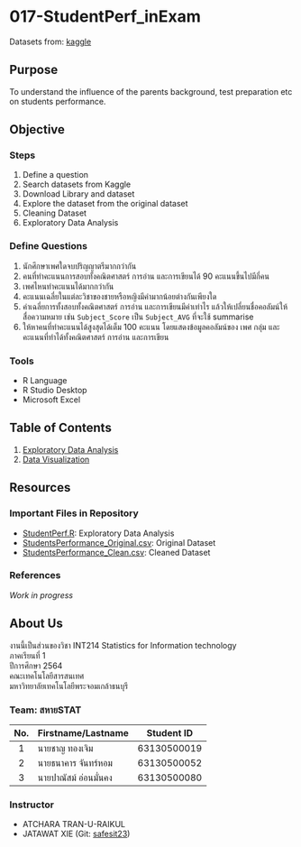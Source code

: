 # 017-StudentPerf_inExam

Datasets from: [kaggle](https://www.kaggle.com/spscientist/students-performance-in-exams)

## Purpose

To understand the influence of the parents background, test preparation etc on students performance.

## Objective

### Steps

1. Define a question
2. Search datasets from Kaggle
3. Download Library and dataset
4. Explore the dataset from the original dataset
5. Cleaning Dataset
6. Exploratory Data Analysis

### Define Questions

1. นักศึกษาเพศใดจบปริญญาตรีมากกว่ากัน
2. คนที่ทำคะแนนการสอบทั้งคณิตศาสตร์ การอ่าน และการเขียนได้ 90 คะแนนขึ้นไปมีกี่คน
3. เพศไหนทำคะแนนได้มากกว่ากัน
4. คะแนนเฉลี่ยในแต่ละวิชาของชายหรือหญิงมีค่ามากน้อยต่างกันเพียงใด
5. ค่าเฉลี่ยการทั้งสอบทั้งคณิตศาสตร์ การอ่าน และการเขียนมีค่าเท่าไร แล้วให้เปลี่ยนชื่อคอลัมน์ให้สื่อความหมาย เช่น `Subject_Score` เป็น `Subject_AVG` ที่จะใช้ summarise
6. ให้หาคนที่ทำคะแนนได้สูงสุดได้เต็ม 100 คะแนน โดยแสดงข้อมูลคอลัมน์ของ เพศ กลุ่ม และคะแนนที่ทำได้ทั้งคณิตศาสตร์ การอ่าน และการเขียน

### Tools

- R Language
- R Studio Desktop
- Microsoft Excel

## Table of Contents

1. [Exploratory Data Analysis](https://github.com/sit-2021-int214/017-StudentPerf_inExam/blob/main/01_explore.md)
2. [Data Visualization](https://github.com/sit-2021-int214/017-StudentPerf_inExam/blob/main/StudentPerf.R)

## Resources

### Important Files in Repository

- [StudentPerf.R](https://github.com/sit-2021-int214/017-StudentPerf_inExam/blob/main/StudentPerf.R): Exploratory Data Analysis
- [StudentsPerformance_Original.csv](https://github.com/sit-2021-int214/017-StudentPerf_inExam/blob/main/StudentsPerformance_Original.csv): Original Dataset
- [StudentsPerformance_Clean.csv](https://github.com/sit-2021-int214/017-StudentPerf_inExam/blob/main/StudentsPerformance_Clean.csv): Cleaned Dataset

### References

_Work in progress_

## About Us

งานนี้เป็นส่วนของวิชา INT214 Statistics for Information technology\
ภาคเรียนที่ 1\
ปีการศึกษา 2564\
คณะเทคโนโลยีสารสนเทศ\
มหาวิทยาลัยเทคโนโลยีพระจอมเกล้าธนบุรี

### Team: สหายSTAT

| No. | Firstname/Lastname | Student ID  |
| :-: | ------------------ | :---------: |
| 1   | นายชาญ ทองเจิม      | 63130500019 |
| 2   | นายธนาคาร จันทร์หอม  | 63130500052 |
| 3   | นายปาณัสม์ อ่อนมั่นคง  | 63130500080 |

### Instructor

- ATCHARA TRAN-U-RAIKUL
- JATAWAT XIE (Git: [safesit23](https://github.com/safesit23))
